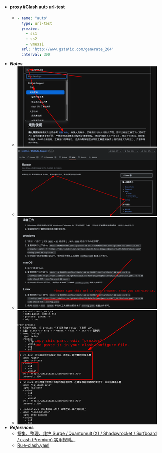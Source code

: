 - #### proxy #Clash auto url-test
	- ```yaml
	  - name: "auto"
	    type: url-test
	    proxies:
	      - ss1
	      - ss2
	      - vmess1
	    url: 'http://www.gstatic.com/generate_204'
	    interval: 300
	  ```
- ***Notes***
	- ![image.png](../assets/image_1663755770681_0.png)
	- ![image.png](../assets/image_1663755987926_0.png)
	- ![image.png](../assets/image_1663756259813_0.png)
	- ![image.png](../assets/image_1663756612709_0.png)
- ***References***
	- [搜集、整理、维护 Surge / Quantumult (X) / Shadowrocket / Surfboard / clash (Premium) 实用规则。](https://github.com/Hackl0us/SS-Rule-Snippet)
	- [Rule-clash.yaml](https://cdn.jsdelivr.net/gh/Hackl0us/SS-Rule-Snippet@master/LAZY_RULES/clash.yaml)